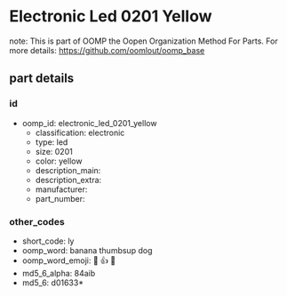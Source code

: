 # Electronic Led 0201 Yellow  

note: This is part of OOMP the Oopen Organization Method For Parts. For more details: https://github.com/oomlout/oomp_base

##  part details





### id
* oomp_id: electronic_led_0201_yellow
  * classification: electronic
  * type: led
  * size: 0201
  * color: yellow
  * description_main: 
  * description_extra: 
  * manufacturer: 
  * part_number: 

### other_codes
* short_code: ly
* oomp_word: banana thumbsup dog
* oomp_word_emoji: :banana: :thumbsup: :dog:
* md5_6_alpha: 84aib
* md5_6: d01633* 